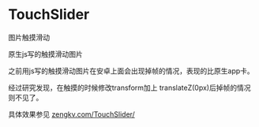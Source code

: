 # TouchSlider
图片触摸滑动


原生js写的触摸滑动图片

之前用js写的触摸滑动图片在安卓上面会出现掉帧的情况，表现的比原生app卡。

经过研究发现，在触摸的时候修改transform加上  translateZ(0px)后掉帧的情况则不见了。


具体效果参见
[zengkv.com/TouchSlider/](http://zengkv.com/TouchSlider/)
